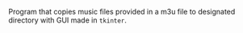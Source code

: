 Program that copies music files provided in a m3u file to designated directory with GUI made in `tkinter`.